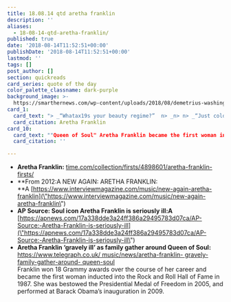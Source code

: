 ```yaml
---
title: 18.08.14 qtd aretha franklin
description: ''
aliases:
  - 18-08-14-qtd-aretha-franklin/
published: true
date: '2018-08-14T11:52:51+00:00'
publishDate: '2018-08-14T11:52:51+00:00'
lastmod: ''
tags: []
post_author: []
section: quickreads
card_series: quote of the day
color_palette_classname: dark-purple
background_image: >-
  https://smarthernews.com/wp-content/uploads/2018/08/demetrius-washington-651672-unsplash-scaled.jpg
card_1:
  card_text: "> _“Whatax19s your beauty regime?”  n> _n> n> _“Just cold cream  n> and a good attitude.”_nnAretha Franklin"
  card_citation: Aretha Franklin
card_10:
  card_text: ""Queen of Soul" Aretha Franklin became the first woman inducted into the Rock & Roll Hall of Fame. Famous for songs like "Respect", Franklin said she didnax19t think her songs would become "anthems for women." According to reports, Franklin is "seriously ill."nn[view sources](https://smarthernews.com/18-08-14-qtd-aretha-franklin/)"
  card_citation: ''

---
```

*   **Aretha Franklin:** [time.com/collection/firsts/4898601/aretha-franklin-firsts/](\"http://time.com/collection/firsts/4898601/aretha-franklin-firsts/\")
*   **From 2012:A NEW AGAIN: ARETHA FRANKLIN:  
    **A [https://www.interviewmagazine.com/music/new-again-aretha-franklin](\"https://www.interviewmagazine.com/music/new-again-aretha-franklin\")
*   **AP Source: Soul icon Aretha Franklin is seriously ill:A**  
    [https://apnews.com/17a338dde3a24ff386a29495783d07ca/AP-Source:-Aretha-Franklin-is-seriously-ill](\"https://apnews.com/17a338dde3a24ff386a29495783d07ca/AP-Source:-Aretha-Franklin-is-seriously-ill\")
*   **Aretha Franklin ‘gravely ill’ as family gather around Queen of Soul:**  
    [https://www.telegraph.co.uk/ music/news/aretha-franklin- gravely-family-gather-around- queen-soul](\"https://www.telegraph.co.uk/)  
    Franklin won 18 Grammy awards over the course of her career and became the first woman inducted into the Rock and Roll Hall of Fame in 1987. She was bestowed the Presidential Medal of Freedom in 2005, and performed at Barack Obama’s inauguration in 2009.